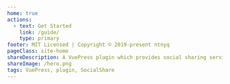 ```yaml
---
home: true
actions:
  - text: Get Started
    link: /guide/
    type: primary
footer: MIT Licensed | Copyright © 2019-present ntnyq
pageClass: site-home
shareDescription: A VuePress plugin which provides social sharing services
shareImage: /hero.png
tags: VuePress, plugin, SocialShare
---
```


<social-share :networks="['wechat', 'qq', 'twitter', 'facebook', 'weibo', 'email', 'pinterest']" />
